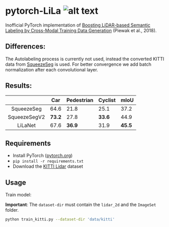 # pytorch-LiLa ![alt text](https://img.shields.io/badge/contributions-welcome-brightgreen.svg?style=flat)

Inofficial PyTorch implementation of [Boosting LiDAR-based Semantic Labeling by Cross-Modal Training Data Generation](https://arxiv.org/abs/1804.09915) (Piewak et al., 2018).

## Differences:

The Autolabeling process is currently not used, instead the converted KITTI data from [SqueezeSeg](https://github.com/BichenWuUCB/SqueezeSeg) is used.
For better convergence we add batch normalization after each convolutional layer.

## Results:

|              | Car      | Pedestrian | Cyclist  | mIoU     |
|:------------:|----------|------------|----------|----------|
| SqueezeSeg   |   64.6   |    21.8    |   25.1   |   37.2   |
| SqueezeSegV2 | **73.2** |    27.8    | **33.6** |   44.9   |
| LiLaNet      |   67.6   |  **36.9**  |   31.9   | **45.5** |

## Requirements

- Install PyTorch ([pytorch.org](http://pytorch.org))
- `pip install -r requirements.txt`
- Download the [KITTI Lidar](https://www.dropbox.com/s/pnzgcitvppmwfuf/lidar_2d.tgz) dataset

## Usage

Train model:

**Important**: The ```dataset-dir``` must contain the ```lidar_2d``` and the ```ImageSet``` folder.

```bash
python train_kitti.py --dataset-dir 'data/kitti'
```
